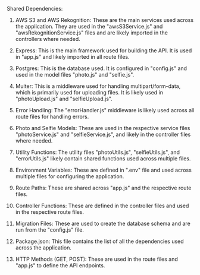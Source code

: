 Shared Dependencies:

1. AWS S3 and AWS Rekognition: These are the main services used across the application. They are used in the "awsS3Service.js" and "awsRekognitionService.js" files and are likely imported in the controllers where needed.

2. Express: This is the main framework used for building the API. It is used in "app.js" and likely imported in all route files.

3. Postgres: This is the database used. It is configured in "config.js" and used in the model files "photo.js" and "selfie.js".

4. Multer: This is a middleware used for handling multipart/form-data, which is primarily used for uploading files. It is likely used in "photoUpload.js" and "selfieUpload.js".

5. Error Handling: The "errorHandler.js" middleware is likely used across all route files for handling errors.

6. Photo and Selfie Models: These are used in the respective service files "photoService.js" and "selfieService.js", and likely in the controller files where needed.

7. Utility Functions: The utility files "photoUtils.js", "selfieUtils.js", and "errorUtils.js" likely contain shared functions used across multiple files.

8. Environment Variables: These are defined in ".env" file and used across multiple files for configuring the application.

9. Route Paths: These are shared across "app.js" and the respective route files.

10. Controller Functions: These are defined in the controller files and used in the respective route files.

11. Migration Files: These are used to create the database schema and are run from the "config.js" file.

12. Package.json: This file contains the list of all the dependencies used across the application.

13. HTTP Methods (GET, POST): These are used in the route files and "app.js" to define the API endpoints.